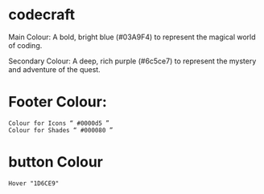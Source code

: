 # codecraft
Main Colour: A bold, bright blue (#03A9F4) to represent the magical world of coding.

Secondary Colour: A deep, rich purple (#6c5ce7) to represent the mystery and adventure of the quest.

# Footer Colour:
	Colour for Icons “ #0000d5 ”
	Colour for Shades “ #000080 ”

# button Colour
	Hover "1D6CE9"


